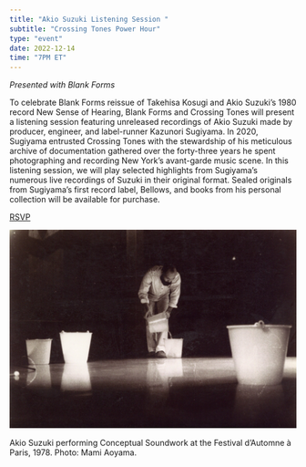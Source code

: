 ```yaml
---
title: "Akio Suzuki Listening Session "
subtitle: "Crossing Tones Power Hour"
type: "event"
date: 2022-12-14
time: "7PM ET"
---
```


<i>Presented with Blank Forms</i>

To celebrate Blank Forms reissue of Takehisa Kosugi and Akio Suzuki’s 1980 record New Sense of Hearing, Blank Forms and Crossing Tones will present a listening session featuring unreleased recordings of Akio Suzuki made by producer, engineer, and label-runner Kazunori Sugiyama. In 2020, Sugiyama entrusted Crossing Tones with the stewardship of his meticulous archive of documentation gathered over the forty-three years he spent photographing and recording New York’s avant-garde music scene. In this listening session, we will play selected highlights from Sugiyama’s numerous live recordings of Suzuki in their original format. Sealed originals from Sugiyama’s first record label, Bellows, and books from his personal collection will be available for purchase.

<a class="button" href="https://www.blankforms.org/events/akio-suzuki-listening-session
">RSVP</a>

![Akio Suzuki performing Conceptual Soundwork at the Festival d’Automne à Paris, 1978. Photo: Mami Aoyama.](../images/suzuki.jpg)
<caption>Akio Suzuki performing Conceptual Soundwork at the Festival d’Automne à Paris, 1978. Photo: Mami Aoyama.</caption>
<!-- <iframe src="https://giphy.com/embed/REPL2BIiGhyFO" width="480" height="270" frameBorder="0" class="giphy-embed" allowFullScreen></iframe> -->